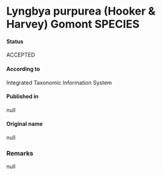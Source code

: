 Lyngbya purpurea (Hooker & Harvey) Gomont SPECIES
=======

#### Status
ACCEPTED

#### According to
Integrated Taxonomic Information System

#### Published in
null

#### Original name
null

### Remarks
null